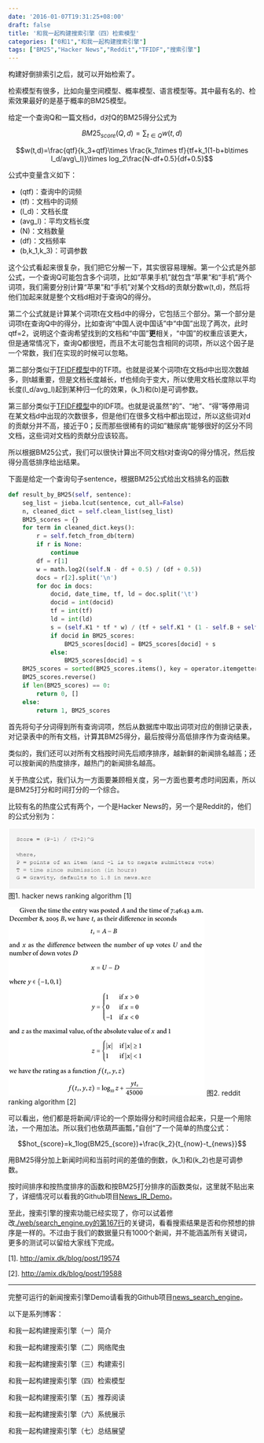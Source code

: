 ```yaml
---
date: '2016-01-07T19:31:25+08:00'
draft: false
title: '和我一起构建搜索引擎（四）检索模型'
categories: ["0和1","和我一起构建搜索引擎"]
tags: ["BM25","Hacker News","Reddit","TFIDF","搜索引擎"]
---
```

构建好倒排索引之后，就可以开始检索了。

检索模型有很多，比如向量空间模型、概率模型、语言模型等。其中最有名的、检索效果最好的是基于概率的BM25模型。

给定一个查询Q和一篇文档d，d对Q的BM25得分公式为

$$BM25_{score}(Q,d)=\sum_{t\in Q}w(t,d)$$

$$w(t,d)=\frac{qtf}{k_3+qtf}\times \frac{k_1\times tf}{tf+k_1(1-b+b\times l_d/avg\_l)}\times log_2\frac{N-df+0.5}{df+0.5}$$

公式中变量含义如下：

* \(qtf\)：查询中的词频
* \(tf\)：文档中的词频
* \(l_d\)：文档长度
* \(avg\_l\)：平均文档长度
* \(N\)：文档数量
* \(df\)：文档频率
* \(b,k_1,k_3\)：可调参数

这个公式看起来很复杂，我们把它分解一下，其实很容易理解。第一个公式是外部公式，一个查询Q可能包含多个词项，比如“苹果手机”就包含“苹果”和“手机”两个词项，我们需要分别计算“苹果”和“手机”对某个文档d的贡献分数w(t,d)，然后将他们加起来就是整个文档d相对于查询Q的得分。

第二个公式就是计算某个词项t在文档d中的得分，它包括三个部分。第一个部分是词项t在查询Q中的得分，比如查询“中国人说中国话”中“中国”出现了两次，此时qtf=2，说明这个查询希望找到的文档和“中国”**更**相关，“中国”的权重应该更大，但是通常情况下，查询Q都很短，而且不太可能包含相同的词项，所以这个因子是一个常数，我们在实现的时候可以忽略。

第二部分类似于[TFIDF模型](https://en.wikipedia.org/wiki/Tf%E2%80%93idf)中的TF项。也就是说某个词项t在文档d中出现次数越多，则t越重要，但是文档长度越长，tf也倾向于变大，所以使用文档长度除以平均长度\(l_d/avg\_l\)起到某种归一化的效果，\(k_1\)和\(b\)是可调参数。

第三部分类似于[TFIDF模型](https://en.wikipedia.org/wiki/Tf%E2%80%93idf)中的IDF项。也就是说虽然“的”、“地”、“得”等停用词在某文档d中出现的次数很多，但是他们在很多文档中都出现过，所以这些词对d的贡献分并不高，接近于0；反而那些很稀有的词如”糖尿病“能够很好的区分不同文档，这些词对文档的贡献分应该较高。

所以根据BM25公式，我们可以很快计算出不同文档t对查询Q的得分情况，然后按得分高低排序给出结果。

下面是给定一个查询句子sentence，根据BM25公式给出文档排名的函数

```python
def result_by_BM25(self, sentence):
	seg_list = jieba.lcut(sentence, cut_all=False)
	n, cleaned_dict = self.clean_list(seg_list)
	BM25_scores = {}
	for term in cleaned_dict.keys():
		r = self.fetch_from_db(term)
		if r is None:
			continue
		df = r[1]
		w = math.log2((self.N - df + 0.5) / (df + 0.5))
		docs = r[2].split('\n')
		for doc in docs:
			docid, date_time, tf, ld = doc.split('\t')
			docid = int(docid)
			tf = int(tf)
			ld = int(ld)
			s = (self.K1 * tf * w) / (tf + self.K1 * (1 - self.B + self.B * ld / self.AVG_L))
			if docid in BM25_scores:
				BM25_scores[docid] = BM25_scores[docid] + s
			else:
				BM25_scores[docid] = s
	BM25_scores = sorted(BM25_scores.items(), key = operator.itemgetter(1))
	BM25_scores.reverse()
	if len(BM25_scores) == 0:
		return 0, []
	else:
		return 1, BM25_scores
```

首先将句子分词得到所有查询词项，然后从数据库中取出词项对应的倒排记录表，对记录表中的所有文档，计算其BM25得分，最后按得分高低排序作为查询结果。

类似的，我们还可以对所有文档按时间先后顺序排序，越新鲜的新闻排名越高；还可以按新闻的热度排序，越热门的新闻排名越高。

关于热度公式，我们认为一方面要兼顾相关度，另一方面也要考虑时间因素，所以是BM25打分和时间打分的一个综合。

比较有名的热度公式有两个，一个是Hacker News的，另一个是Reddit的，他们的公式分别为：

![图1. hacker news ranking algorithm [1]](hacker-news-ranking-algo.png)
图1. hacker news ranking algorithm [1]

![图2. reddit ranking algorithm [2]](reddit-ranking-algo.png)
图2. reddit ranking algorithm [2]

可以看出，他们都是将新闻/评论的一个原始得分和时间组合起来，只是一个用除法，一个用加法。所以我们也依葫芦画瓢，”自创“了一个简单的热度公式：

$$hot_{score}=k_1log(BM25_{score})+\frac{k_2}{t_{now}-t_{news}}$$

用BM25得分加上新闻时间和当前时间的差值的倒数，\(k_1\)和\(k_2\)也是可调参数。

按时间排序和按热度排序的函数和按BM25打分排序的函数类似，这里就不贴出来了，详细情况可以看我的Github项目[News_IR_Demo](https://github.com/01joy/News_IR_Demo)。

至此，搜索引擎的搜索功能已经实现了，你可以试着修改[./web/search_engine.py的第167行](https://github.com/01joy/News_IR_Demo/blob/master/web/search_engine.py#L167)的关键词，看看搜索结果是否和你预想的排序是一样的。不过由于我们的数据量只有1000个新闻，并不能涵盖所有关键词，更多的测试可以留给大家线下完成。

[1]. http://amix.dk/blog/post/19574

[2]. http://amix.dk/blog/post/19588

---

完整可运行的新闻搜索引擎Demo请看我的Github项目[news_search_engine](https://github.com/01joy/news_search_engine)。

以下是系列博客：

和我一起构建搜索引擎（一）简介

和我一起构建搜索引擎（二）网络爬虫

和我一起构建搜索引擎（三）构建索引

和我一起构建搜索引擎（四）检索模型

和我一起构建搜索引擎（五）推荐阅读

和我一起构建搜索引擎（六）系统展示

和我一起构建搜索引擎（七）总结展望